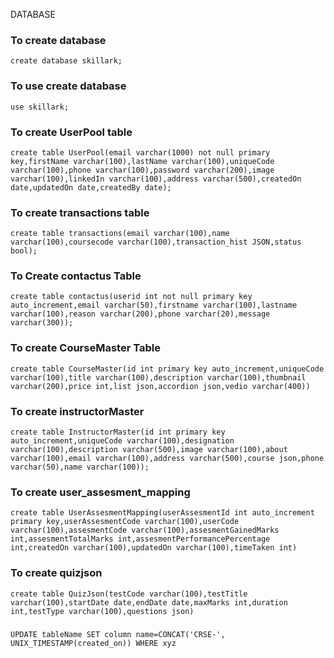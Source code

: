 DATABASE
### To create database 
```
create database skillark;
```
### To use create database
```
use skillark;
```

### To create UserPool table
```
create table UserPool(email varchar(1000) not null primary key,firstName varchar(100),lastName varchar(100),uniqueCode varchar(100),phone varchar(100),password varchar(200),image varchar(100),linkedIn varchar(100),address varchar(500),createdOn date,updatedOn date,createdBy date);
```
### To create  transactions table
```
create table transactions(email varchar(100),name varchar(100),coursecode varchar(100),transaction_hist JSON,status bool);
```
### To Create contactus Table
```
create table contactus(userid int not null primary key auto_increment,email varchar(50),firstname varchar(100),lastname varchar(100),reason varchar(200),phone varchar(20),message varchar(300));
```
### To create CourseMaster Table
```
create table CourseMaster(id int primary key auto_increment,uniqueCode varchar(100),title varchar(100),description varchar(100),thumbnail varchar(200),price int,list json,accordion json,vedio varchar(400))
```

### To create instructorMaster 
```
create table InstructorMaster(id int primary key auto_increment,uniqueCode varchar(100),designation varchar(100),description varchar(500),image varchar(100),about varchar(100),email varchar(100),address varchar(500),course json,phone varchar(50),name varchar(100));
```

### To create user_assesment_mapping
```
create table UserAssesmentMapping(userAssesmentId int auto_increment primary key,userAssesmentCode varchar(100),userCode varchar(100),assesmentCode varchar(100),assesmentGainedMarks int,assesmentTotalMarks int,assesmentPerformancePercentage int,createdOn varchar(100),updatedOn varchar(100),timeTaken int)
```

### To create quizjson
```
create table QuizJson(testCode varchar(100),testTitle varchar(100),startDate date,endDate date,maxMarks int,duration int,testType varchar(100),questions json)
```
###
```
UPDATE tableName SET column name=CONCAT('CRSE-', UNIX_TIMESTAMP(created_on)) WHERE xyz
```